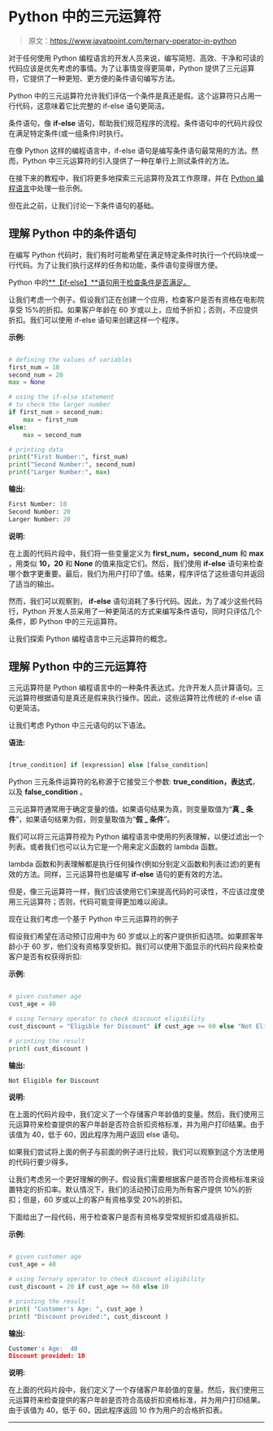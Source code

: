 # Python 中的三元运算符

> 原文：<https://www.javatpoint.com/ternary-operator-in-python>

对于任何使用 Python 编程语言的开发人员来说，编写简短、高效、干净和可读的代码应该是优先考虑的事情。为了让事情变得更简单，Python 提供了三元运算符，它提供了一种更短、更方便的条件语句编写方法。

Python 中的三元运算符允许我们评估一个条件是真还是假。这个运算符只占用一行代码，这意味着它比完整的 if-else 语句更简洁。

条件语句，像 **if-else** 语句，帮助我们规范程序的流程。条件语句中的代码片段仅在满足特定条件(或一组条件)时执行。

在像 Python 这样的编程语言中，if-else 语句是编写条件语句最常用的方法。然而，Python 中三元运算符的引入提供了一种在单行上测试条件的方法。

在接下来的教程中，我们将更多地探索三元运算符及其工作原理，并在 [Python 编程语言](https://www.javatpoint.com/python-tutorial)中处理一些示例。

但在此之前，让我们讨论一下条件语句的基础。

## 理解 Python 中的条件语句

在编写 Python 代码时，我们有时可能希望在满足特定条件时执行一个代码块或一行代码。为了让我们执行这样的任务和功能，条件语句变得很方便。

Python 中的[**【if-else】**语句用于检查条件是否满足。](https://www.javatpoint.com/python-if-else)

让我们考虑一个例子。假设我们正在创建一个应用，检查客户是否有资格在电影院享受 15%的折扣。如果客户年龄在 60 岁或以上，应给予折扣；否则，不应提供折扣。我们可以使用 if-else 语句来创建这样一个程序。

**示例:**

```py

# defining the values of variables
first_num = 10
second_num = 20
max = None

# using the if-else statement
# to check the larger number
if first_num > second_num:
    max = first_num
else:
    max = second_num

# printing data
print("First Number:", first_num)
print("Second Number:", second_num)
print("Larger Number:", max)

```

**输出:**

```py
First Number: 10
Second Number: 20
Larger Number: 20

```

**说明:**

在上面的代码片段中，我们将一些变量定义为 **first_num，second_num** 和 **max** ，用类似 **10，20** 和 **None** 的值来指定它们。然后，我们使用 **if-else** 语句来检查哪个数字更重要。最后，我们为用户打印了值。结果，程序评估了这些语句并返回了适当的输出。

然而，我们可以观察到， **if-else** 语句消耗了多行代码。因此，为了减少这些代码行，Python 开发人员采用了一种更简洁的方式来编写条件语句，同时只评估几个条件，即 Python 中的三元运算符。

让我们探索 Python 编程语言中三元运算符的概念。

## 理解 Python 中的三元运算符

三元运算符是 Python 编程语言中的一种条件表达式，允许开发人员计算语句。三元运算符根据语句是真还是假来执行操作。因此，这些运算符比传统的 if-else 语句更简洁。

让我们考虑 Python 中三元语句的以下语法。

**语法:**

```py

[true_condition] if [expression] else [false_condition]

```

Python 三元条件运算符的名称源于它接受三个参数: **true_condition，表达式**，以及 **false_condition** 。

三元运算符通常用于确定变量的值。如果语句结果为真，则变量取值为“**真 _ 条件**”，如果语句结果为假，则变量取值为“**假 _ 条件**”。

我们可以将三元运算符视为 Python 编程语言中使用的列表理解，以便过滤出一个列表。或者我们也可以认为它是一个用来定义函数的 lambda 函数。

lambda 函数和列表理解都是执行任何操作(例如分别定义函数和列表过滤)的更有效的方法。同样，三元运算符也是编写 **if-else** 语句的更有效的方法。

但是，像三元运算符一样，我们应该使用它们来提高代码的可读性，不应该过度使用三元运算符；否则，代码可能变得更加难以阅读。

现在让我们考虑一个基于 Python 中三元运算符的例子

假设我们希望在活动预订应用中为 60 岁或以上的客户提供折扣选项。如果顾客年龄小于 60 岁，他们没有资格享受折扣。我们可以使用下面显示的代码片段来检查客户是否有权获得折扣:

**示例:**

```py

# given customer age
cust_age = 40

# using Ternary operator to check discount eligibility
cust_discount = "Eligible for Discount" if cust_age >= 60 else "Not Eligible for Discount"

# printing the result
print( cust_discount )

```

**输出:**

```py
Not Eligible for Discount

```

**说明:**

在上面的代码片段中，我们定义了一个存储客户年龄值的变量。然后，我们使用三元运算符来检查提供的客户年龄是否符合折扣资格标准，并为用户打印结果。由于该值为 40，低于 60，因此程序为用户返回 else 语句。

如果我们尝试将上面的例子与前面的例子进行比较，我们可以观察到这个方法使用的代码行要少得多。

让我们考虑另一个更好理解的例子。假设我们需要根据客户是否符合资格标准来设置特定的折扣率。默认情况下，我们的活动预订应用为所有客户提供 10%的折扣；但是，60 岁或以上的客户有资格享受 20%的折扣。

下面给出了一段代码，用于检查客户是否有资格享受常规折扣或高级折扣。

**示例:**

```py

# given customer age
cust_age = 40

# using Ternary operator to check discount eligibility
cust_discount = 20 if cust_age >= 60 else 10

# printing the result
print( "Customer's Age: ", cust_age )
print( "Discount provided:", cust_discount )

```

**输出:**

```py
Customer's Age:  40
Discount provided: 10

```

**说明:**

在上面的代码片段中，我们定义了一个存储客户年龄值的变量。然后，我们使用三元运算符来检查提供的客户年龄是否符合高级折扣资格标准，并为用户打印结果。由于该值为 40，低于 60，因此程序返回 10 作为用户的合格折扣表。

* * *